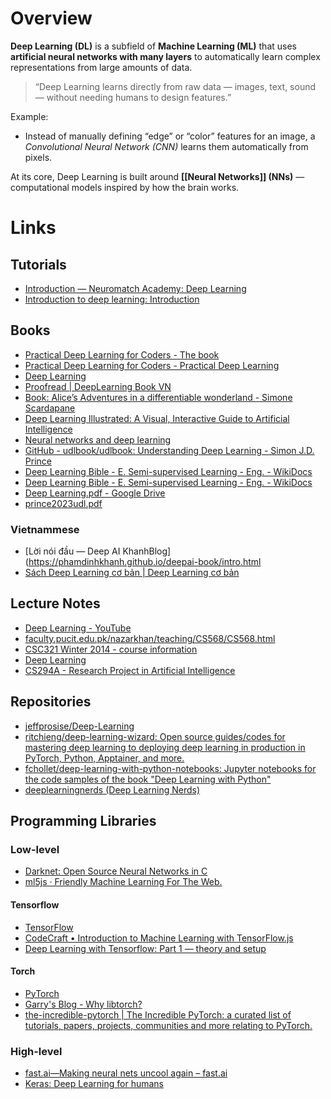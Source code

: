 # Overview

**Deep Learning (DL)** is a subfield of **Machine Learning (ML)** that uses **artificial neural networks with many layers** to automatically learn complex representations from large amounts of data.

> “Deep Learning learns directly from raw data — images, text, sound — without needing humans to design features.”

Example:
-  Instead of manually defining “edge” or “color” features for an image, a _Convolutional Neural Network (CNN)_ learns them automatically from pixels.

At its core, Deep Learning is built around **[[Neural Networks]] (NNs)** — computational models inspired by how the brain works.
# Links

## Tutorials
- [Introduction — Neuromatch Academy: Deep Learning](https://deeplearning.neuromatch.io/tutorials/intro.html#)
- [Introduction to deep learning: Introduction](https://carpentries-lab.github.io/deep-learning-intro/1-introduction.html)
## Books
- [Practical Deep Learning for Coders - The book](https://course.fast.ai/Resources/book.html)
- [Practical Deep Learning for Coders - Practical Deep Learning](https://course.fast.ai/)
- [Deep Learning](https://www.deeplearningbook.org/)
- [Proofread | DeepLearning Book VN](https://dlbookvn.gitlab.io/proofread/?fbclid=IwZXh0bgNhZW0CMTAAAR2c0prEVrbMALcEdfV1uPp8S4Sf9BPQYSmn4ajrBj8zD7F3vZaOFYapY9E_aem_AbxHeGKcPLcJibvqOF-Ak5Mkj9Dz1kc7H1Xx8P_oThswG224uzZtX6yRWOKaJdU45lwryGRkeYsbGWSvxriUa8e3)
- [Book: Alice’s Adventures in a differentiable wonderland - Simone Scardapane](https://www.sscardapane.it/alice-book/)
- [Deep Learning Illustrated: A Visual, Interactive Guide to Artificial Intelligence](https://dn721806.ca.archive.org/0/items/python_ebooks_2020/deep_learning_illustrated_artificial_intelligenceNetworkArtificial.pdf)
- [Neural networks and deep learning](http://neuralnetworksanddeeplearning.com/index.html)
- [GitHub - udlbook/udlbook: Understanding Deep Learning - Simon J.D. Prince](https://github.com/udlbook/udlbook)
- [Deep Learning Bible - E. Semi-supervised Learning - Eng. - WikiDocs](https://wikidocs.net/book/9415)
- [Deep Learning Bible - E. Semi-supervised Learning - Eng. - WikiDocs](https://wikidocs.net/book/9415)
- [Deep Learning.pdf - Google Drive](https://drive.google.com/file/d/1CWiOMHkYBIc74F4iL3PUCC8HHzcXCg0G/view)
- [prince2023udl.pdf](https://anthology-of-data.science/resources/prince2023udl.pdf)
### Vietnammese
- [Lời nói đầu — Deep AI KhanhBlog](https://phamdinhkhanh.github.io/deepai-book/intro.html
- [Sách Deep Learning cơ bản | Deep Learning cơ bản](https://nttuan8.com/sach-deep-learning-co-ban/)
## Lecture Notes
- [Deep Learning - YouTube](https://www.youtube.com/playlist?list=PLfsEr6YiELADCJ6TflLs0Um9PDg6QJ0_0)
- [faculty.pucit.edu.pk/nazarkhan/teaching/CS568/CS568.html](http://faculty.pucit.edu.pk/nazarkhan/teaching/CS568/CS568.html)
- [CSC321 Winter 2014 - course information](https://www.cs.toronto.edu/~tijmen/csc321/information.shtml)
- [Deep Learning](http://ufldl.stanford.edu/)
- [CS294A - Research Project in Artificial Intelligence](https://web.stanford.edu/class/cs294a/)
## Repositories
- [jeffprosise/Deep-Learning](https://github.com/jeffprosise/Deep-Learning/tree/master)
- [ritchieng/deep-learning-wizard: Open source guides/codes for mastering deep learning to deploying deep learning in production in PyTorch, Python, Apptainer, and more.](https://github.com/ritchieng/deep-learning-wizard)
- [fchollet/deep-learning-with-python-notebooks: Jupyter notebooks for the code samples of the book "Deep Learning with Python"](https://github.com/fchollet/deep-learning-with-python-notebooks)
- [deeplearningnerds (Deep Learning Nerds)](https://github.com/deeplearningnerds/)
## Programming Libraries
### Low-level

- [Darknet: Open Source Neural Networks in C](https://pjreddie.com/darknet/)
- [ml5js · Friendly Machine Learning For The Web.](https://ml5js.org/)
#### Tensorflow
- [TensorFlow](https://www.tensorflow.org/)
- [CodeCraft • Introduction to Machine Learning with TensorFlow.js](https://codecraft.tv/courses/tensorflowjs/)
- [Deep Learning with Tensorflow: Part 1 — theory and setup](https://towardsdatascience.com/deep-learning-with-tensorflow-part-1-b19ce7803428)
#### Torch
- [PyTorch](https://pytorch.org/)
- [Garry's Blog - Why libtorch?](https://g-airborne.com/bringing-your-deep-learning-model-to-production-with-libtorch-part-1-why-libtorch/)
- [the-incredible-pytorch | The Incredible PyTorch: a curated list of tutorials, papers, projects, communities and more relating to PyTorch.](https://www.ritchieng.com/the-incredible-pytorch/?fbclid=IwY2xjawNEM4ZleHRuA2FlbQIxMABicmlkETF5ek9HamZOZE9NbWpxQlQ4AR4DM-eVZOTbeWjsO-eDa4RcKRz56ieYwuJRUV21eTlhZf7Us-m2SdnIiCnsNA_aem_9yEs2hs7urE4DoEvIXG8Ng)
### High-level
 - [fast.ai—Making neural nets uncool again – fast.ai](https://www.fast.ai/)
 - [Keras: Deep Learning for humans](https://keras.io/)

